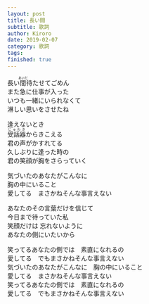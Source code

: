 ```yaml
---
layout: post
title: 長い間
subtitle: 歌詞
author: Kiroro
date: 2019-02-07
category: 歌詞
tags:
finished: true
---
```


<p>
長い<ruby><rb>間</rb><rt>あいだ</rt></ruby>待たせてごめん<br>
また急に仕事が入った<br>
いつも一緒にいられなくて<br>
淋しい思いをさせたね
</p><p>
逢えないとき<br>
<ruby><rb>受話器</rb><rt>じゅわき</rt></ruby>からきこえる<br>
君の声がかすれてる<br>
久しぶりに逢った時の<br>
君の笑顔が胸をさらっていく
</p><p>
気づいたのあなたがこんなに<br>
胸の中にいること<br>
愛してる　まさかねそんな事言えない<br>
</p><p>
あなたのその言葉だけを信じて<br>
今日まで待っていた私<br>
笑顔だけは 忘れないように<br>
あなたの側にいたいから<br>
</p><p>
笑ってるあなたの側では　素直になれるの<br>
愛してる　でもまさかねそんな事言えない<br>
気づいたのあなたがこんなに　胸の中にいること<br>
愛してる　まさかねそんな事言えない<br>
笑ってるあなたの側では　素直になれるの<br>
愛してる　でもまさかねそんな事言えない<br>
</p>
